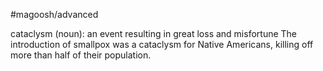 #magoosh/advanced

cataclysm (noun): an event resulting in great loss and misfortune 
The introduction of smallpox was a cataclysm for Native Americans, killing off more than half of their 
population. 
